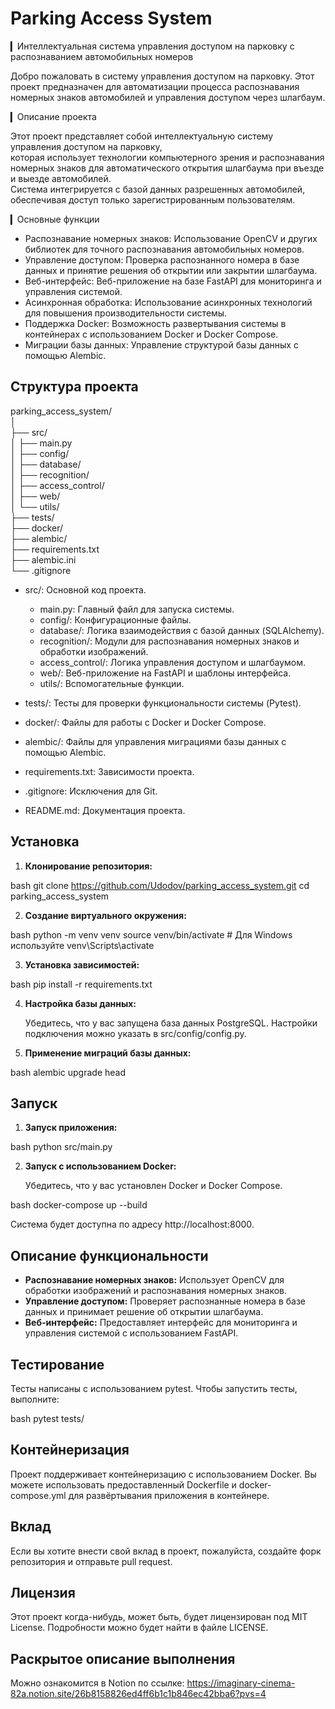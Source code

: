 # Parking Access System
▎Интеллектуальная система управления доступом на парковку с распознаванием автомобильных номеров

Добро пожаловать в систему управления доступом на парковку. Этот проект предназначен для автоматизации процесса распознавания номерных знаков автомобилей и управления доступом через шлагбаум.

▎Описание проекта

Этот проект представляет собой интеллектуальную систему управления доступом на парковку, <br>
которая использует технологии компьютерного зрения и распознавания номерных знаков для автоматического открытия шлагбаума при въезде и выезде автомобилей.<br>
Система интегрируется с базой данных разрешенных автомобилей, обеспечивая доступ только зарегистрированным пользователям.

▎Основные функции

- Распознавание номерных знаков: Использование OpenCV и других библиотек для точного распознавания автомобильных номеров.
- Управление доступом: Проверка распознанного номера в базе данных и принятие решения об открытии или закрытии шлагбаума.
- Веб-интерфейс: Веб-приложение на базе FastAPI для мониторинга и управления системой.
- Асинхронная обработка: Использование асинхронных технологий для повышения производительности системы.
- Поддержка Docker: Возможность развертывания системы в контейнерах с использованием Docker и Docker Compose.
- Миграции базы данных: Управление структурой базы данных с помощью Alembic.

## Структура проекта

parking_access_system/<br>
│<br>
├── src/<br>
│   ├── main.py<br>
│   ├── config/<br>
│   ├── database/<br>
│   ├── recognition/<br>
│   ├── access_control/<br>
│   ├── web/<br>
│   └── utils/<br>
├── tests/<br>
├── docker/<br>
├── alembic/<br>
├── requirements.txt<br>
├── alembic.ini<br>
└── .gitignore<br>

- src/: Основной код проекта.
  - main.py: Главный файл для запуска системы.
  - config/: Конфигурационные файлы.
  - database/: Логика взаимодействия с базой данных (SQLAlchemy).
  - recognition/: Модули для распознавания номерных знаков и обработки изображений.
  - access_control/: Логика управления доступом и шлагбаумом.
  - web/: Веб-приложение на FastAPI и шаблоны интерфейса.
  - utils/: Вспомогательные функции.

- tests/: Тесты для проверки функциональности системы (Pytest).

- docker/: Файлы для работы с Docker и Docker Compose.

- alembic/: Файлы для управления миграциями базы данных с помощью Alembic.

- requirements.txt: Зависимости проекта.

- .gitignore: Исключения для Git.

- README.md: Документация проекта.

## Установка

1. **Клонирование репозитория:**

    
bash
    git clone https://github.com/Udodov/parking_access_system.git    cd parking_access_system
    

2. **Создание виртуального окружения:**

    
bash
    python -m venv venv
    source venv/bin/activate  # Для Windows используйте venv\Scripts\activate    

3. **Установка зависимостей:**

    
bash
    pip install -r requirements.txt
    
4. **Настройка базы данных:**

    Убедитесь, что у вас запущена база данных PostgreSQL. Настройки подключения можно указать в src/config/config.py.

5. **Применение миграций базы данных:**

    
bash
    alembic upgrade head
    
## Запуск

1. **Запуск приложения:**

    
bash
    python src/main.py    

2. **Запуск с использованием Docker:**

    Убедитесь, что у вас установлен Docker и Docker Compose.

    
bash
    docker-compose up --build
    
Система будет доступна по адресу http://localhost:8000.
    
## Описание функциональности

- **Распознавание номерных знаков:** Использует OpenCV для обработки изображений и распознавания номерных знаков.
- **Управление доступом:** Проверяет распознанные номера в базе данных и принимает решение об открытии шлагбаума.
- **Веб-интерфейс:** Предоставляет интерфейс для мониторинга и управления системой с использованием FastAPI.

## Тестирование

Тесты написаны с использованием pytest. Чтобы запустить тесты, выполните:

bash
pytest tests/
## Контейнеризация

Проект поддерживает контейнеризацию с использованием Docker. Вы можете использовать предоставленный Dockerfile и docker-compose.yml для развёртывания приложения в контейнере.

## Вклад

Если вы хотите внести свой вклад в проект, пожалуйста, создайте форк репозитория и отправьте pull request.

## Лицензия

Этот проект когда-нибудь, может быть, будет лицензирован под MIT License. Подробности можно будет найти в файле LICENSE.

## Раскрытое описание выполнения 

Можно ознакомится в Notion по ссылке: https://imaginary-cinema-82a.notion.site/26b8158826ed4ff6b1c1b846ec42bba6?pvs=4
